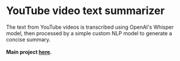 # YouTube video text summarizer
The text from YouTube videos is transcribed using OpenAI's Whisper model, then processed by a simple custom NLP model to generate a concise summary. \
\
**Main project [here](https://pytorch.org/get-started/locally/).**
